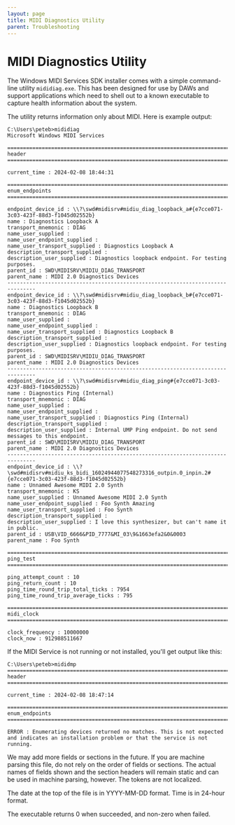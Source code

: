 ```yaml
---
layout: page
title: MIDI Diagnostics Utility
parent: Troubleshooting
---
```


# MIDI Diagnostics Utility

The Windows MIDI Services SDK installer comes with a simple command-line utility `mididiag.exe`. This has been designed for use by DAWs and support applications which need to shell out to a known executable to capture health information about the system.

The utility returns information only about MIDI. Here is example output:

```
C:\Users\peteb>mididiag
Microsoft Windows MIDI Services

===============================================================================
header
===============================================================================

current_time : 2024-02-08 18:44:31

===============================================================================
enum_endpoints
===============================================================================

endpoint_device_id : \\?\swd#midisrv#midiu_diag_loopback_a#{e7cce071-3c03-423f-88d3-f1045d02552b}
name : Diagnostics Loopback A
transport_mnemonic : DIAG
name_user_supplied :
name_user_endpoint_supplied :
name_user_transport_supplied : Diagnostics Loopback A
description_transport_supplied :
description_user_supplied : Diagnostics loopback endpoint. For testing purposes.
parent_id : SWD\MIDISRV\MIDIU_DIAG_TRANSPORT
parent_name : MIDI 2.0 Diagnostics Devices
-------------------------------------------------------------------------------
endpoint_device_id : \\?\swd#midisrv#midiu_diag_loopback_b#{e7cce071-3c03-423f-88d3-f1045d02552b}
name : Diagnostics Loopback B
transport_mnemonic : DIAG
name_user_supplied :
name_user_endpoint_supplied :
name_user_transport_supplied : Diagnostics Loopback B
description_transport_supplied :
description_user_supplied : Diagnostics loopback endpoint. For testing purposes.
parent_id : SWD\MIDISRV\MIDIU_DIAG_TRANSPORT
parent_name : MIDI 2.0 Diagnostics Devices
-------------------------------------------------------------------------------
endpoint_device_id : \\?\swd#midisrv#midiu_diag_ping#{e7cce071-3c03-423f-88d3-f1045d02552b}
name : Diagnostics Ping (Internal)
transport_mnemonic : DIAG
name_user_supplied :
name_user_endpoint_supplied :
name_user_transport_supplied : Diagnostics Ping (Internal)
description_transport_supplied :
description_user_supplied : Internal UMP Ping endpoint. Do not send messages to this endpoint.
parent_id : SWD\MIDISRV\MIDIU_DIAG_TRANSPORT
parent_name : MIDI 2.0 Diagnostics Devices
-------------------------------------------------------------------------------
endpoint_device_id : \\?\swd#midisrv#midiu_ks_bidi_16024944077548273316_outpin.0_inpin.2#{e7cce071-3c03-423f-88d3-f1045d02552b}
name : Unnamed Awesome MIDI 2.0 Synth
transport_mnemonic : KS
name_user_supplied : Unnamed Awesome MIDI 2.0 Synth
name_user_endpoint_supplied : Foo Synth Amazing
name_user_transport_supplied : Foo Synth
description_transport_supplied :
description_user_supplied : I love this synthesizer, but can't name it in public.
parent_id : USB\VID_6666&PID_7777&MI_03\9&1663efa2&0&0003
parent_name : Foo Synth

===============================================================================
ping_test
===============================================================================

ping_attempt_count : 10
ping_return_count : 10
ping_time_round_trip_total_ticks : 7954
ping_time_round_trip_average_ticks : 795

===============================================================================
midi_clock
===============================================================================

clock_frequency : 10000000
clock_now : 912988511667
```

If the MIDI Service is not running or not installed, you'll get output like this:

```
C:\Users\peteb>mididmp
===============================================================================
header
===============================================================================

current_time : 2024-02-08 18:47:14

===============================================================================
enum_endpoints
===============================================================================

ERROR : Enumerating devices returned no matches. This is not expected and indicates an installation problem or that the service is not running.
```

We may add more fields or sections in the future. If you are machine parsing this file, do not rely on the order of fields or sections. The actual names of fields shown and the section headers will remain static and can be used in machine parsing, however. The tokens are not localized.

The date at the top of the file is in YYYY-MM-DD format. Time is in 24-hour format.

The executable returns 0 when succeeded, and non-zero when failed.
